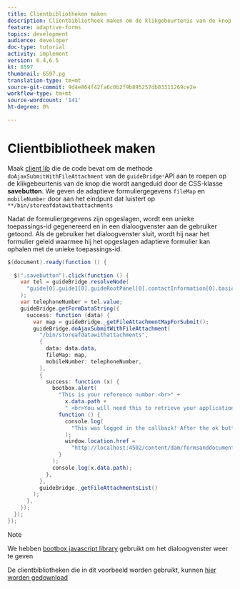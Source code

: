 ```yaml
---
title: Clientbibliotheken maken
description: Clientbibliotheek maken om de klikgebeurtenis van de knop "Opslaan en afsluiten" af te handelen
feature: adaptive-forms
topics: development
audience: developer
doc-type: tutorial
activity: implement
version: 6.4,6.5
kt: 6597
thumbnail: 6597.pg
translation-type: tm+mt
source-git-commit: 9d4e864f42fa6c0b2f9b895257db03311269ce2e
workflow-type: tm+mt
source-wordcount: '141'
ht-degree: 0%

---
```


# Clientbibliotheek maken

Maak [client lib](https://docs.adobe.com/content/help/en/experience-manager-65/developing/introduction/clientlibs.html) die de code bevat om de methode `doAjaxSubmitWithFileAttachment` van de `guideBridge`-API aan te roepen op de klikgebeurtenis van de knop die wordt aangeduid door de CSS-klasse **savebutton**.  We geven de adaptieve formuliergegevens `fileMap` en `mobileNumber` door aan het eindpunt dat luistert op `**/bin/storeafdatawithattachments`

Nadat de formuliergegevens zijn opgeslagen, wordt een unieke toepassings-id gegenereerd en in een dialoogvenster aan de gebruiker getoond. Als de gebruiker het dialoogvenster sluit, wordt hij naar het formulier geleid waarmee hij het opgeslagen adaptieve formulier kan ophalen met de unieke toepassings-id.

```java
$(document).ready(function () {
  
  $(".savebutton").click(function () {
    var tel = guideBridge.resolveNode(
      "guide[0].guide1[0].guideRootPanel[0].contactInformation[0].basicContact[0].telephoneNumber[0]"
    );
    var telephoneNumber = tel.value;
    guideBridge.getFormDataString({
      success: function (data) {
        var map = guideBridge._getFileAttachmentMapForSubmit();
        guideBridge.doAjaxSubmitWithFileAttachment(
          "/bin/storeafdatawithattachments",
          {
            data: data.data,
            fileMap: map,
            mobileNumber: telephoneNumber,
          },
          {
            success: function (x) {
              bootbox.alert(
                "This is your reference number.<br>" +
                  x.data.path +
                  " <br>You will need this to retrieve your application",
                function () {
                  console.log(
                    "This was logged in the callback! After the ok button was pressed"
                  );
                  window.location.href =
                    "http://localhost:4502/content/dam/formsanddocuments/myaccountform/jcr:content?wcmmode=disabled";
                }
              );
              console.log(x.data.path);
            },
          },
          guideBridge._getFileAttachmentsList()
        );
      },
    });
  });
});
```

>[!NOTE]
> We hebben [bootbox javascript library](http://bootboxjs.com/examples.html) gebruikt om het dialoogvenster weer te geven

De clientbibliotheken die in dit voorbeeld worden gebruikt, kunnen [hier worden gedownload](assets/client-libraries.zip)
